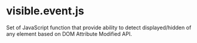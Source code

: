 visible.event.js
================

Set of JavaScript function that provide ability to detect displayed/hidden of any element based on DOM Attribute Modified API.
